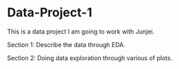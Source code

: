 # Data-Project-1
This is a data project I am going to work with Junjei.

Section 1:
Describe the data through EDA.

Section 2:
Doing data exploration through various of plots. 
